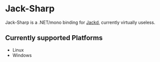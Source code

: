 # Jack-Sharp

Jack-Sharp is a .NET/mono binding for [Jackd](http://jackaudio.org/), currently virtually useless.

## Currently supported Platforms
* Linux
* Windows
